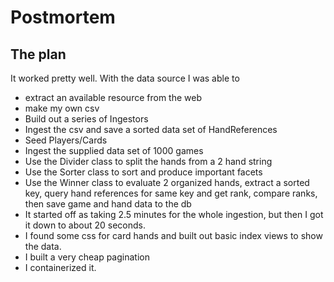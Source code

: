 # Postmortem

## The plan

It worked pretty well. With the data source I was able to
  - extract an available resource from the web
  - make my own csv
  - Build out a series of Ingestors
  - Ingest the csv and save a sorted data set of HandReferences
  - Seed Players/Cards
  - Ingest the supplied data set of 1000 games
  - Use the Divider class to split the hands from a 2 hand string
  - Use the Sorter class to sort and produce important facets
  - Use the Winner class to evaluate 2 organized hands, extract a sorted key,
    query hand references for same key and get rank, compare ranks, then save
    game and hand data to the db
  - It started off as taking 2.5 minutes for the whole ingestion, but then I got it
    down to about 20 seconds. 
  - I found some css for card hands and built out basic index views to show the data.
  - I built a very cheap pagination
  - I containerized it.